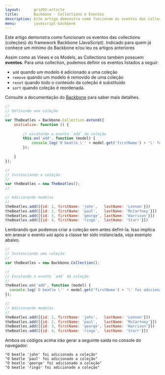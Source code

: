 ```yaml
---
layout:      grid93-article
title:       Backbone - Collections e Eventos
description: Este artigo demonstra como funcionam os eventos das collections do framework Backbone (JavaScript)
menu:        javascript-backbone
---
```


Este artigo demonstra como funcionam os eventos das collections (coleções) do framework Backbone (JavaScript).
Indicado para quem já conhece um mínimo do Backbone e/ou leu os artigos anteriores

Assim como as Views e os Models, as Collections também possuem __eventos__. Para uma collection, podemos definir os 
eventos listados a seguir:

- `add` quando um modelo é adicionado a uma coleção
- `remove` quando um modelo é removido de uma coleção
- `reset` quando todo o conteúdo da coleção é substituído
- `sort` quando coleção é reordenada. 

Consulte a documentação do [Backbone](http://backbonejs.org/#Events-catalog) para saber mais detalhes.

```javascript
//
// Definindo uma coleção
//
var TheBeatles = Backbone.Collection.extend({
    initialize: function () {
      
        // escutando o evento `add` da coleção
        this.on('add', function (model) {
            console.log('O beatle \'' + model.get('firstName') + '\' foi adicionado a coleção');
        });
      
    }
});

//
// Instanciando a coleção
//
var theBeatles = new TheBeatles();
// 

// Adicionando modelos
// 
theBeatles.add([{id: 1, firstName: 'john',   lastName: 'Lennon'}])
theBeatles.add([{id: 2, firstName: 'paul',   lastName: 'McCartney'}])
theBeatles.add([{id: 3, firstName: 'george', lastName: 'Harrison'}])
theBeatles.add([{id: 4, firstName: 'ringo',  lastName: 'Starr'}])
```

Lembrando que podemos criar a coleção sem antes defini-la. Isso implica em anexar o evento `add` após a classe ter sido
instanciada, veja exemplo abaixo.

```javascript
//
// Instanciando uma coleção
//
var theBeatles = new Backbone.Collection();

//
// Escutando o evento `add` da coleção
//
theBeatles.on('add', function (model) {
  console.log('O beatle \'' + model.get('firstName') + '\' foi adicionado a coleção');
});

//
// Adicionando modelos
// 
theBeatles.add([{id: 1, firstName: 'john',   lastName: 'Lennon'}])
theBeatles.add([{id: 2, firstName: 'paul',   lastName: 'McCartney'}])
theBeatles.add([{id: 3, firstName: 'george', lastName: 'Harrison'}])
theBeatles.add([{id: 4, firstName: 'ringo',  lastName: 'Starr'}])
```

Ambos os códigos acima irão gerar a seguinte saída no console do navegador:

    "O beatle 'john' foi adicionado a coleção"
    "O beatle 'paul' foi adicionado a coleção"
    "O beatle 'george' foi adicionado a coleção"
    "O beatle 'ringo' foi adicionado a coleção"
